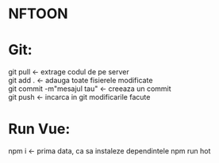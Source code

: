 # NFTOON

# Git:
git pull <- extrage codul de pe server  
git add . <- adauga toate fisierele modificate  
git commit -m"mesajul tau" <- creeaza un commit  
git push <- incarca in git modificarile facute  

# Run Vue:
npm i <- prima data, ca sa instaleze dependintele
npm run hot  
